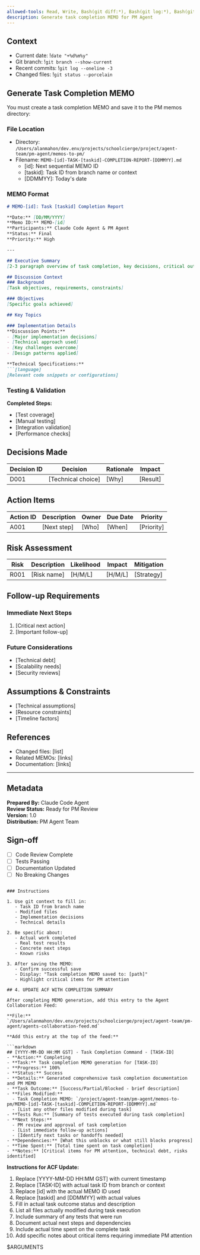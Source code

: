 ```yaml
---
allowed-tools: Read, Write, Bash(git diff:*), Bash(git log:*), Bash(git status:*), Bash(date:*)
description: Generate task completion MEMO for PM Agent
---
```


## Context
- Current date: !`date "+%d%m%y"`
- Git branch: !`git branch --show-current`
- Recent commits: !`git log --oneline -3`
- Changed files: !`git status --porcelain`

## Generate Task Completion MEMO

You must create a task completion MEMO and save it to the PM memos directory:

### File Location
- Directory: `/Users/alanmahon/dev.env/projects/schoolcierge/project/agent-team/pm-agent/memos-to-pm/`
- Filename: `MEMO-[id]-TASK-[taskid]-COMPLETION-REPORT-[DDMMYY].md`
  - [id]: Next sequential MEMO ID
  - [taskid]: Task ID from branch name or context
  - [DDMMYY]: Today's date

### MEMO Format

```markdown
# MEMO-[id]: Task [taskid] Completion Report

**Date:** [DD/MM/YYYY]  
**Memo ID:** MEMO-[id]  
**Participants:** Claude Code Agent & PM Agent  
**Status:** Final  
**Priority:** High  

---

## Executive Summary
[2-3 paragraph overview of task completion, key decisions, critical outcomes]

## Discussion Context
### Background
[Task objectives, requirements, constraints]

### Objectives
[Specific goals achieved]

## Key Topics 

### Implementation Details
**Discussion Points:**
- [Major implementation decisions]
- [Technical approach used]
- [Key challenges overcome]
- [Design patterns applied]

**Technical Specifications:**
```[language]
[Relevant code snippets or configurations]
```

### Testing & Validation
**Completed Steps:**
- [Test coverage]
- [Manual testing]
- [Integration validation]
- [Performance checks]

## Decisions Made

| Decision ID | Decision | Rationale | Impact |
|------------|----------|-----------|---------|
| D001 | [Technical choice] | [Why] | [Result] |

## Action Items

| Action ID | Description | Owner | Due Date | Priority |
|-----------|-------------|--------|----------|----------|
| A001 | [Next step] | [Who] | [When] | [Priority] |

## Risk Assessment

| Risk | Description | Likelihood | Impact | Mitigation |
|------|-------------|------------|---------|------------|
| R001 | [Risk name] | [H/M/L] | [H/M/L] | [Strategy] |

## Follow-up Requirements

### Immediate Next Steps
1. [Critical next action]
2. [Important follow-up]

### Future Considerations
- [Technical debt]
- [Scalability needs]
- [Security reviews]

## Assumptions & Constraints
- [Technical assumptions]
- [Resource constraints]
- [Timeline factors]

## References
- Changed files: [list]
- Related MEMOs: [links]
- Documentation: [links]

---

## Metadata
**Prepared By:** Claude Code Agent  
**Review Status:** Ready for PM Review  
**Version:** 1.0  
**Distribution:** PM Agent Team  

## Sign-off
- [ ] Code Review Complete
- [ ] Tests Passing
- [ ] Documentation Updated
- [ ] No Breaking Changes
```

### Instructions

1. Use git context to fill in:
   - Task ID from branch name
   - Modified files
   - Implementation decisions
   - Technical details

2. Be specific about:
   - Actual work completed
   - Real test results
   - Concrete next steps
   - Known risks

3. After saving the MEMO:
   - Confirm successful save
   - Display: "Task completion MEMO saved to: [path]"
   - Highlight critical items for PM attention

## 4. UPDATE ACF WITH COMPLETION SUMMARY

After completing MEMO generation, add this entry to the Agent Collaboration Feed:

**File:** `/Users/alanmahon/dev.env/projects/schoolcierge/project/agent-team/pm-agent/agents-collaboration-feed.md`

**Add this entry at the top of the feed:**

```markdown
## [YYYY-MM-DD HH:MM GST] - Task Completion Command - [TASK-ID]
- **Action:** Completing
- **Task:** Task completion MEMO generation for [TASK-ID]
- **Progress:** 100%
- **Status:** Success
- **Details:** Generated comprehensive task completion documentation and PM MEMO
- **Task Outcome:** [Success/Partial/Blocked - brief description]
- **Files Modified:** 
  - Task Completion MEMO: `/project/agent-team/pm-agent/memos-to-pm/MEMO-[id]-TASK-[taskid]-COMPLETION-REPORT-[DDMMYY].md`
  - [List any other files modified during task]
- **Tests Run:** [Summary of tests executed during task completion]
- **Next Steps:** 
  - PM review and approval of task completion
  - [List immediate follow-up actions]
  - [Identify next tasks or handoffs needed]
- **Dependencies:** [What this unblocks or what still blocks progress]
- **Time Spent:** [Total time spent on task completion]
- **Notes:** [Critical items for PM attention, technical debt, risks identified]
```

**Instructions for ACF Update:**
1. Replace [YYYY-MM-DD HH:MM GST] with current timestamp
2. Replace [TASK-ID] with actual task ID from branch or context
3. Replace [id] with the actual MEMO ID used
4. Replace [taskid] and [DDMMYY] with actual values
5. Fill in actual task outcome status and description
6. List all files actually modified during task execution
7. Include summary of any tests that were run
8. Document actual next steps and dependencies
9. Include actual time spent on the complete task
10. Add specific notes about critical items requiring immediate PM attention

$ARGUMENTS